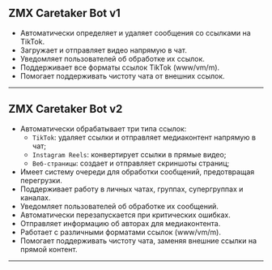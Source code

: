 ## ZMX Caretaker Bot v1

- Автоматически определяет и удаляет сообщения со ссылками на TikTok.
- Загружает и отправляет видео напрямую в чат.
- Уведомляет пользователей об обработке их ссылок.
- Поддерживает все форматы ссылок TikTok (www/vm/m).
- Помогает поддерживать чистоту чата от внешних ссылок.

*********

## ZMX Caretaker Bot v2

- Автоматически обрабатывает три типа ссылок:
    * `TikTok`: удаляет ссылки и отправляет медиаконтент напрямую в чат;
    * `Instagram Reels`: конвертирует ссылки в прямые видео;
    * `Веб-страницы`: создает и отправляет скриншоты страниц;
- Имеет систему очереди для обработки сообщений, предотвращая перегрузки.
- Поддерживает работу в личных чатах, группах, супергруппах и каналах.
- Уведомляет пользователей об обработке их сообщений.
- Автоматически перезапускается при критических ошибках.
- Отправляет информацию об авторах для медиаконтента.
- Работает с различными форматами ссылок (www/vm/m).
- Помогает поддерживать чистоту чата, заменяя внешние ссылки на прямой контент.

*********

